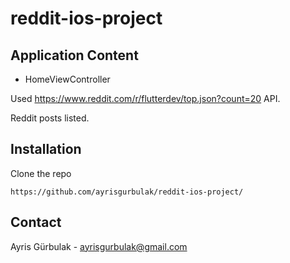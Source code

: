 # reddit-ios-project

## Application Content

- HomeViewController

Used https://www.reddit.com/r/flutterdev/top.json?count=20 API.

Reddit posts listed.

## Installation

Clone the repo

```
https://github.com/ayrisgurbulak/reddit-ios-project/
```

## Contact
Ayris Gürbulak - ayrisgurbulak@gmail.com
